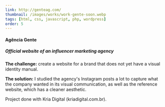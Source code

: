 ```yaml
---
link: http://genteag.com/
thumbnail: /images/works/work-gente-soon.webp
tags: [html, css, javascript, php, wordpress]
order: 5
---
```

#### Agência Gente
##### Official website of an influencer marketing agency
**The challenge:** create a website for a brand that does not yet have a visual identity manual.

**The solution:** I studied the agency's Instagram posts a lot to capture what the company wanted in its visual communication, as well as the reference website, which has a cleaner aesthetic.

Project done with Kria Digital (kriadigital.com.br).
